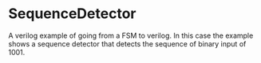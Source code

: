 # SequenceDetector
A verilog example of going from a FSM to verilog. In this case the example shows a sequence detector that detects the sequence of binary input of 1001.
